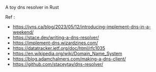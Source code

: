 A toy dns resolver in Rust

Ref  :
* https://jvns.ca/blog/2023/05/12/introducing-implement-dns-in-a-weekend/
* https://stace.dev/writing-a-dns-resolver/
* https://implement-dns.wizardzines.com/
* https://datatracker.ietf.org/doc/html/rfc1035
* https://en.wikipedia.org/wiki/Domain_Name_System
* https://blog.adamchalmers.com/making-a-dns-client/
* https://github.com/staceytay/dns-resolver/